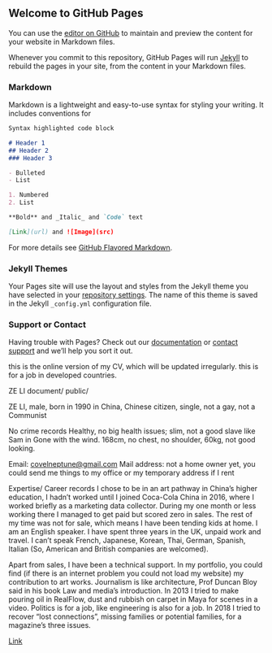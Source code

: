 ## Welcome to GitHub Pages

You can use the [editor on GitHub](https://github.com/aliterc/aliterc.github.io/edit/master/index.md) to maintain and preview the content for your website in Markdown files.

Whenever you commit to this repository, GitHub Pages will run [Jekyll](https://jekyllrb.com/) to rebuild the pages in your site, from the content in your Markdown files.

### Markdown

Markdown is a lightweight and easy-to-use syntax for styling your writing. It includes conventions for

```markdown
Syntax highlighted code block

# Header 1
## Header 2
### Header 3

- Bulleted
- List

1. Numbered
2. List

**Bold** and _Italic_ and `Code` text

[Link](url) and ![Image](src)
```

For more details see [GitHub Flavored Markdown](https://guides.github.com/features/mastering-markdown/).

### Jekyll Themes

Your Pages site will use the layout and styles from the Jekyll theme you have selected in your [repository settings](https://github.com/aliterc/aliterc.github.io/settings). The name of this theme is saved in the Jekyll `_config.yml` configuration file.

### Support or Contact

Having trouble with Pages? Check out our [documentation](https://help.github.com/categories/github-pages-basics/) or [contact support](https://github.com/contact) and we’ll help you sort it out.


this is the online version of my CV, which will be updated irregularly. this is for a job in developed countries.

ZE LI document/ public/

ZE LI, male, born in 1990 in China, Chinese citizen, single, not a gay, not a Communist

No crime records
Healthy, no big health issues; slim, not a good slave like Sam in Gone with the wind. 168cm, no chest, no shoulder, 60kg, not good looking.

Email: covelneptune@gmail.com
Mail address: not a home owner yet, you could send me things to my office or my temporary address if I rent

Expertise/ Career records
I chose to be in an art pathway in China’s higher education, I hadn’t worked until I joined Coca-Cola China in 2016, where I worked briefly as a marketing data collector. During my one month or less working there I managed to get paid but scored zero in sales. The rest of my time was not for sale, which means I have been tending kids at home. I am an English speaker. I have spent three years in the UK, unpaid work and travel. I can’t speak French, Japanese, Korean, Thai, German, Spanish, Italian (So, American and British companies are welcomed).

Apart from sales, I have been a technical support. In my portfolio, you could find (if there is an internet problem you could not load my website) my contribution to art works. Journalism is like architecture, Prof Duncan Bloy said in his book Law and media’s introduction. In 2013 I tried to make pouring oil in RealFlow, dust and rubbish on carpet in Maya for scenes in a video. Politics is for a job, like engineering is also for a job. In 2018 I tried to recover “lost connections”, missing families or potential families, for a magazine’s three issues.





[Link](https://aliterc.github.io/0902)


